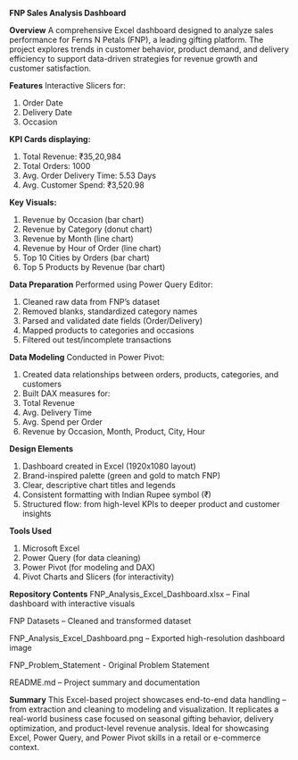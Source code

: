 **FNP Sales Analysis Dashboard**

**Overview**
A comprehensive Excel dashboard designed to analyze sales performance for Ferns N Petals (FNP), a leading gifting platform.
The project explores trends in customer behavior, product demand, and delivery efficiency to support data-driven strategies for revenue growth and customer satisfaction.

**Features**
Interactive Slicers for:

1. Order Date
2. Delivery Date
3. Occasion

**KPI Cards displaying:**

1. Total Revenue: ₹35,20,984
2. Total Orders: 1000
3. Avg. Order Delivery Time: 5.53 Days
4. Avg. Customer Spend: ₹3,520.98

**Key Visuals:**

1. Revenue by Occasion (bar chart)
2. Revenue by Category (donut chart)
3. Revenue by Month (line chart)
4. Revenue by Hour of Order (line chart)
5. Top 10 Cities by Orders (bar chart)
6. Top 5 Products by Revenue (bar chart)

**Data Preparation**
Performed using Power Query Editor:

1. Cleaned raw data from FNP’s dataset
2. Removed blanks, standardized category names
3. Parsed and validated date fields (Order/Delivery)
4. Mapped products to categories and occasions
5. Filtered out test/incomplete transactions

**Data Modeling**
Conducted in Power Pivot:

1. Created data relationships between orders, products, categories, and customers
2. Built DAX measures for:
3. Total Revenue
4. Avg. Delivery Time
5. Avg. Spend per Order
6. Revenue by Occasion, Month, Product, City, Hour

**Design Elements**
1. Dashboard created in Excel (1920x1080 layout)
2. Brand-inspired palette (green and gold to match FNP)
3. Clear, descriptive chart titles and legends
4. Consistent formatting with Indian Rupee symbol (₹)
5. Structured flow: from high-level KPIs to deeper product and customer insights

**Tools Used**
1. Microsoft Excel
2. Power Query (for data cleaning)
3. Power Pivot (for modeling and DAX)
4. Pivot Charts and Slicers (for interactivity)

**Repository Contents**
FNP_Analysis_Excel_Dashboard.xlsx – Final dashboard with interactive visuals

FNP Datasets – Cleaned and transformed dataset

FNP_Analysis_Excel_Dashboard.png – Exported high-resolution dashboard image

FNP_Problem_Statement - Original Problem Statement

README.md – Project summary and documentation

**Summary**
This Excel-based project showcases end-to-end data handling – from extraction and cleaning to modeling and visualization. It replicates a real-world business case focused on seasonal gifting behavior, delivery optimization, and product-level revenue analysis. Ideal for showcasing Excel, Power Query, and Power Pivot skills in a retail or e-commerce context.
